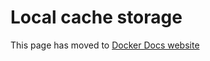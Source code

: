 # Local cache storage

This page has moved to [Docker Docs website](https://docs.docker.com/build/building/cache/backends/local)
